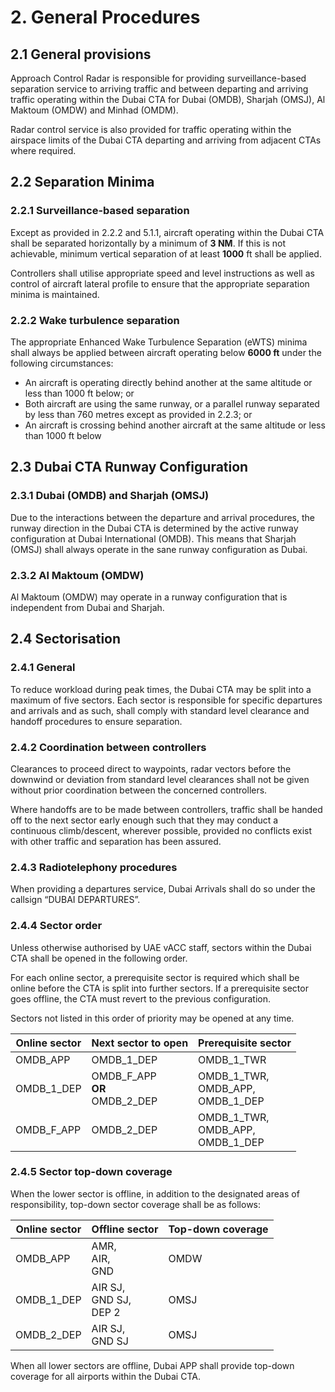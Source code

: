 # 2. General Procedures
## 2.1 General provisions
Approach Control Radar is responsible for providing surveillance-based separation service to arriving traffic and between departing and arriving traffic operating within the Dubai CTA for Dubai (OMDB), Sharjah (OMSJ), Al Maktoum (OMDW) and Minhad (OMDM).

Radar control service is also provided for traffic operating within the airspace limits of the Dubai CTA departing and arriving from adjacent CTAs where required.

## 2.2 Separation Minima
### 2.2.1 Surveillance-based separation
Except as provided in 2.2.2 and 5.1.1, aircraft operating within the Dubai CTA shall be separated horizontally by a minimum of **3 NM**. If this is not achievable, minimum vertical separation of at least **1000** ft shall be applied.

Controllers shall utilise appropriate speed and level instructions as well as control of aircraft lateral profile to ensure that the appropriate separation minima is maintained.

### 2.2.2 Wake turbulence separation
The appropriate Enhanced Wake Turbulence Separation (eWTS) minima shall always be applied between aircraft operating below **6000 ft** under the following circumstances:

- An aircraft is operating directly behind another at the same altitude or less than 1000 ft below; or
- Both aircraft are using the same runway, or a parallel runway separated by less than 760 metres except as provided in 2.2.3; or
- An aircraft is crossing behind another aircraft at the same altitude or less than 1000 ft below

## 2.3 Dubai CTA Runway Configuration
### 2.3.1 Dubai (OMDB) and Sharjah (OMSJ)
Due to the interactions between the departure and arrival procedures, the runway direction in the Dubai CTA is determined by the active runway configuration at Dubai International (OMDB). This means that Sharjah (OMSJ) shall always operate in the sane runway configuration as Dubai.

### 2.3.2 Al Maktoum (OMDW)
Al Maktoum (OMDW) may operate in a runway configuration that is independent from Dubai and Sharjah.

## 2.4 Sectorisation
### 2.4.1 General
To reduce workload during peak times, the Dubai CTA may be split into a maximum of five sectors. Each sector is responsible for specific departures and arrivals and as such, shall comply with standard level clearance and handoff procedures to ensure separation.

### 2.4.2 Coordination between controllers
Clearances to proceed direct to waypoints, radar vectors before the downwind or deviation from standard level clearances shall not be given without prior coordination between the concerned controllers.

Where handoffs are to be made between controllers, traffic shall be handed off to the next sector early enough such that they may conduct a continuous climb/descent, wherever possible, provided no conflicts exist with other traffic and separation has been assured.

### 2.4.3 Radiotelephony procedures
When providing a departures service, Dubai Arrivals shall do so under the callsign “DUBAI DEPARTURES”.

### 2.4.4 Sector order
Unless otherwise authorised by UAE vACC staff, sectors within the Dubai CTA shall be opened in the following order.

For each online sector, a prerequisite sector is required which shall be online before the CTA is split into further sectors. If a prerequisite sector goes offline, the CTA must revert to the previous configuration.

Sectors not listed in this order of priority may be opened at any time.

| Online sector | Next sector to open | Prerequisite sector |
|---------------|---------------------|---------------------|
| OMDB_APP      | OMDB_1_DEP          | OMDB_1_TWR          |
| OMDB_1_DEP    | OMDB_F_APP<br>**OR**<br>OMDB_2_DEP | OMDB_1_TWR,<br>OMDB_APP,<br>OMDB_1_DEP |
| OMDB_F_APP    | OMDB_2_DEP | OMDB_1_TWR,<br>OMDB_APP,<br>OMDB_1_DEP |

### 2.4.5 Sector top-down coverage
When the lower sector is offline, in addition to the designated areas of responsibility, top-down sector coverage shall be as follows:

| Online sector | Offline sector | Top-down coverage |
|---------------|---------------------|---------------------|
| OMDB_APP      | AMR,<br>AIR,<br>GND | OMDW       |
| OMDB_1_DEP      | AIR SJ,<br>GND SJ,<br>DEP 2 | OMSJ   |
| OMDB_2_DEP      | AIR SJ,<br>GND SJ | OMSJ      |

When all lower sectors are offline, Dubai APP shall provide top-down coverage for all airports within the Dubai CTA.
